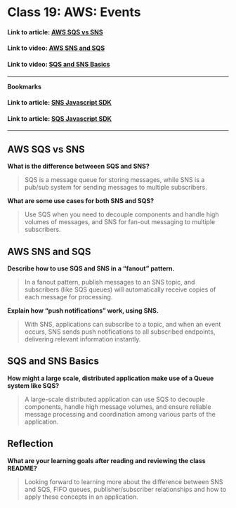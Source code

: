 # Class 19: AWS: Events

#### Link to article: [AWS SQS vs SNS](https://medium.com/awesome-cloud/aws-difference-between-sqs-and-sns-61a397bf76c5)

#### Link to video: [AWS SNS and SQS](https://www.youtube.com/watch?v=mXk0MNjlO7A)

#### Link to video: [SQS and SNS Basics](https://www.youtube.com/watch?v=UesxWuZMZqI)



***

**Bookmarks**

#### Link to article: [SNS Javascript SDK](https://www.youtube.com/watch?v=yIVXjl4SwVo)

#### Link to article: [SQS Javascript SDK](https://www.youtube.com/watch?v=l0DfHUWMjsU)

***

## AWS SQS vs SNS

**What is the difference betweeen SQS and SNS?**
> SQS is a message queue for storing messages, while SNS is a pub/sub system for sending messages to multiple subscribers.

**What are some use cases for both SNS and SQS?**
> Use SQS when you need to decouple components and handle high volumes of messages, and SNS for fan-out messaging to multiple subscribers.


## AWS SNS and SQS

**Describe how to use SQS and SNS in a “fanout” pattern.**
> In a fanout pattern, publish messages to an SNS topic, and subscribers (like SQS queues) will automatically receive copies of each message for processing.

**Explain how “push notifications” work, using SNS.**
> With SNS, applications can subscribe to a topic, and when an event occurs, SNS sends push notifications to all subscribed endpoints, delivering relevant information instantly.

## SQS and SNS Basics

**How might a large scale, distributed application make use of a Queue system like SQS?**
> A large-scale distributed application can use SQS to decouple components, handle high message volumes, and ensure reliable message processing and coordination among various parts of the application.



## Reflection

**What are your learning goals after reading and reviewing the class README?**
> Looking forward to learning more about the difference between SNS and SQS, FIFO queues, publisher/subscriber relationships and how to apply these concepts in an application. 